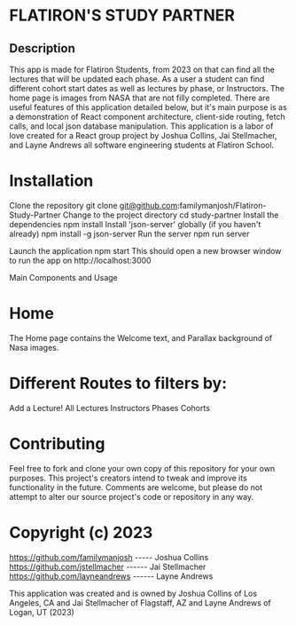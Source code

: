 # FLATIRON'S STUDY PARTNER
## Description
This app is made for Flatiron Students, from 2023 on that can find all the lectures that will be updated each phase. As a user a student can find different cohort start dates as well as lectures by phase, or Instructors. The home page is images from NASA that are not filly completed. There are useful features of this application detailed below, but it's main purpose is as a demonstration of React component architecture, client-side routing, fetch calls, and local json database manipulation. This application is a labor of love created for a React group project by Joshua Collins, Jai Stellmacher, and Layne Andrews all software engineering students at Flatiron School.

# Installation
Clone the repository
git clone git@github.com:familymanjosh/Flatiron-Study-Partner
Change to the project directory
cd study-partner
Install the dependencies
npm install
Install 'json-server' globally (if you haven't already)
npm install -g json-server
Run the server
npm run server


Launch the application
npm start
This should open a new browser window to run the app on http://localhost:3000

Main Components and Usage
# Home
The Home page contains the Welcome text, and Parallax background of Nasa images.
# Different Routes to filters by:
Add a Lecture!
All Lectures
Instructors
Phases
Cohorts

# Contributing
Feel free to fork and clone your own copy of this repository for your own purposes. This project's creators intend to tweak and improve its functionality in the future. Comments are welcome, but please do not attempt to alter our source project's code or repository in any way.

# Copyright (c) 2023 
https://github.com/familymanjosh ----- Joshua Collins 
https://github.com/jstellmacher ------ Jai Stellmacher
https://github.com/layneandrews ------ Layne Andrews

This application was created and is owned by Joshua Collins of Los Angeles, CA and Jai Stellmacher of Flagstaff, AZ and Layne Andrews of Logan, UT (2023)